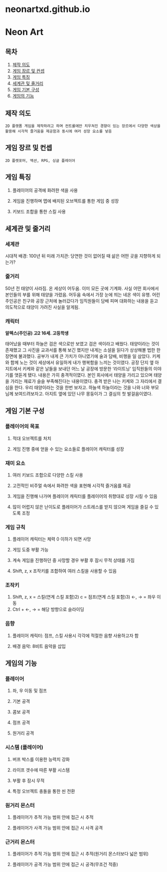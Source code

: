 # neonartxd.github.io
# Neon Art

## 목차

1. [ 제작 의도](#-제작-의도)
2. [ 게임 장르 및 컨셉](#-게임-장르-및-컨셉)
3. [ 게임 특징](#-게임-특징)
4. [세계관 및 줄거리](#-세계관-및-줄거리)
5. [게임 기본 구성](#-게임-기본-구성)
6. [게임의 기능](#-게임의-가능)

## 제작 의도

    2D 플랫폼 게임을 제작하려고 하며 컨트롤에만 치우쳐진 경향이 있는 장르에서 다양한 색상을 활용해 시각적 즐거움을 제공함과 동시에 여러 성장 요소를 넣음
   
## 게임 장르 및 컨셉

    2D 플랫포머, 액션, RPG, 싱글 플레이어 

## 게임 특징

1) 플레이어의 공격에 화려한 색을 사용

2) 게임을 진행하며 맵에 배치된 오브젝트를 통한 게임 중 성장

3) 키보드 조합을 통한 스킬 사용

## 세계관 및 줄거리

### 세계관

시대적 배경: 100년 뒤 미래
가치관: 당연한 것이 없어질 때 삶은 어떤 곳을 지향하게 되는가?

### 줄거리 

50년 전 태양이 사라짐. 온 세상이 어두움. 이미 모든 곳에 기계화. 사실 어떤 회사에서 본인들의 부를 위해 태양을 가렸음.
어두움 속에서 가장 눈에 띄는 네온 색이 유행. 어린 주인공은 친구와 공장 근처에 놀러갔다가 임직원들이 담배 피며 대화하는 내용을 듣고 의도적으로 태양이 가려진 사실을 알게됨.

### 캐릭터

**알렉스(주인공) 고2 16세. 고등학생**

태어났을 때부터 하늘은 검은 색으로만 보였고 검은 색이라고 배웠다. 태양이라는 것이 존재했고 그 사진을 교과서를 통해 보긴 했지만 내게는 소설을 읽다가 상상해볼 법한 한 장면에 불과했다. 공부가 내게 큰 가치가 아니였기에 술과 담배, 비행을 일 삼았다. 키케와 함께 노는 것이 세상에서 유일하게 내가 행복함을 느끼는 것이였다. 공장 단지 옆 아지트에서 키케와 같은 날들을 보내던 어느 날 공장에 방문한 ‘라이트닝’ 임직원들의 이야기를 엿듣게 됐다. 내용은 가히 충격적이였다. 본인 회사에서 태양을 가리고 있으며 태양을 가리는 재료가 슬슬 부족해진다는 내용이였다. 충격 받은 나는 키케와 그 자리에서 결심을 한다. 우리 태양이라는 것을 한번 보자고. 하늘색 하늘이라는 것을 나와 너와 부모님께 보여드려보자고. 아지트 옆에 있던 나무 몽둥이가 그 결심의 첫 발걸음이였다.

## 게임 기본 구성

### 플레이어의 목표

1) 적대 오브젝트를 처치

2) 게임 진행 중에 얻을 수 있는 요소들로 플레이어 캐릭터를 성장

### 재미 요소

1) 여러 키보드 조합으로 다양한 스킬 사용

2) 고전적인 비주얼 속에서 화려한 색을 표현해 시각적 즐거움를 제공

3) 게임을 진행해 나가며 플레이어 캐릭터를 플레이어의 취향대로 성장 시킬 수 있음

4) 많이 어렵지 않은 난이도로 플레이어가 스트레스를 받지 않으며 게임을 즐길 수 있도록 조정

### 게임 규칙

1) 플레이어 캐릭터는 체력 0 이하가 되면 사망

2) 게임 도중 부활 가능

3) 계속 게임을 진행하던 중 사망할 경우 부활 후 잠시 무적 상태를 가짐

4) Shift, z, x 조작키를 조합하여 여러 스킬을 사용할 수 있음

### 조작키

1) Shift, z, x = 스킬(연계 스킬 포함)2) c = 점프(연계 스킬 포함)3) ←, → = 좌우 이동
4) Ctrl + ←, → = 해당 방향으로 슬라이딩


### 음향

1) 플레이어 캐릭터: 점프, 스킬 사용시 각각에 적절한 음향 사용하고자 함

2) 배경 음악: 8비트 음악을 삽입


## 게임의 기능

### 플레이어

1) 좌, 우 이동 및 점프

2) 기본 공격

3) 콤보 공격

4) 점프 공격

5) 원거리 공격

### 시스템 (플레이어)

1) 버프 박스를 이용한 능력치 강화

2) 라이프 갯수에 따른 부활 시스템

3) 부활 후 잠시 무적

4) 특정 오브젝트 충돌을 통한 씬 전환

### 원거리 몬스터

1) 플레이어가 추적 가능 범위 안에 접근 시 추적

2) 플레이어가 사격 가능 범위 안에 접근 시 사격 공격

### 근거리 몬스터

1) 플레이어가 추적 가능 범위 안에 접근 시 추적(원거리 몬스터보다 넓은 범위)

2) 플레이어가 공격 가능 범위 안에 접근 시 공격(무조건 적중)


